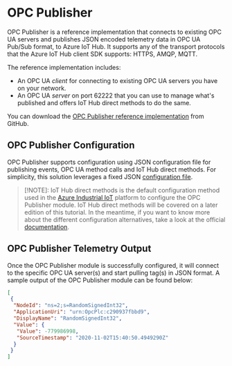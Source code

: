 # OPC Publisher

OPC Publisher is a reference implementation that connects to existing OPC UA servers and publishes JSON encoded telemetry data in OPC UA Pub/Sub format, to Azure IoT Hub. It supports any of the transport protocols that the Azure IoT Hub client SDK supports: HTTPS, AMQP, MQTT.



The reference implementation includes:

- An OPC UA *client* for connecting to existing OPC UA servers you have on your network.
- An OPC UA *server* on port 62222 that you can use to manage what's published and offers IoT Hub direct methods to do the same.

You can download the [OPC Publisher reference implementation](https://github.com/Azure/iot-edge-opc-publisher) from GitHub.



## OPC Publisher Configuration

OPC Publisher supports configuration using JSON configuration file for publishing events, OPC UA method calls and IoT Hub direct methods. For simplicity, this solution leverages a fixed JSON [configuration file](https://raw.githubusercontent.com/marvin-garcia/IoTGateway/master/EdgeSolution/modules/OPC/publishednodes.json).



> [!NOTE]: IoT Hub direct methods is the default configuration method used in the [Azure Industrial IoT](https://github.com/Azure/Industrial-IoT/tree/master/deploy) platform to configure the OPC Publisher module. IoT Hub direct methods will be covered on a later edition of this tutorial. In the meantime, if you want to know more about the different configuration alternatives, take a look at the official [documentation](https://docs.microsoft.com/en-us/azure/iot-accelerators/howto-opc-publisher-configure).



## OPC Publisher Telemetry Output

Once the OPC Publisher module is successfully configured, it will connect to the specific OPC UA server(s) and start pulling tag(s) in JSON format. A sample output of the OPC Publisher module can be found below:

```json
[
 {
  "NodeId": "ns=2;s=RandomSignedInt32",
  "ApplicationUri": "urn:OpcPlc:c290937fbbd9",
  "DisplayName": "RandomSignedInt32",
  "Value": {
   "Value": -779986998,
   "SourceTimestamp": "2020-11-02T15:40:50.4949290Z"
  }
 }
]
```


